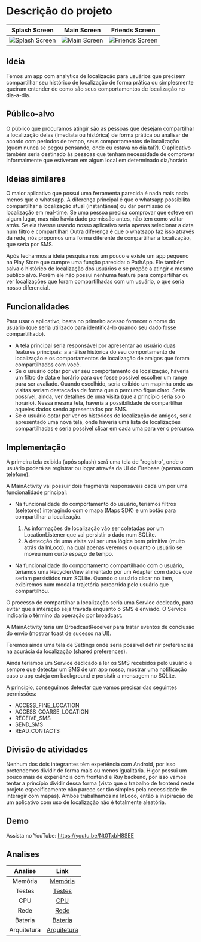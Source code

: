 # Descrição do projeto #

Splash Screen |  Main Screen | Friends Screen
:----------------------------------------------------------------------------------------:|:----------------------------------------------------------------------------------------:|:----------------------------------------------------------------------------------------:
![Splash Screen](https://res.cloudinary.com/ufpe/image/upload/v1544986437/mf_splash.jpg)  |  ![Main Screen](https://res.cloudinary.com/ufpe/image/upload/v1544986409/mf_main.jpg) | ![Friends Screen](https://res.cloudinary.com/ufpe/image/upload/v1544986412/mf_friends.jpg) 


## Ideia ##
Temos um app com analytics de localização para usuários que precisem compartilhar seu histórico de localização de forma prática ou simplesmente queiram entender de como são seus comportamentos de localização no dia-a-dia.

## Público-alvo ##
O público que procuramos atingir são as pessoas que desejam compartilhar a localização delas (imediata ou histórica) de forma prática ou analisar de acordo com períodos de tempo, seus comportamentos de localização (quem nunca se pegou pensando, onde eu estava no dia tal?). 
O aplicativo também seria destinado às pessoas que tenham necessidade de comprovar informalmente que estiveram em algum local em determinado dia/horário.

## Ideias similares ##
O maior aplicativo que possui uma ferramenta parecida é nada mais nada menos que o whatsapp. A diferença principal é que o whatsapp possibilita compartilhar a localização atual (instantânea) ou dar permissão de localização em real-time. Se uma pessoa precisa comprovar que esteve em algum lugar, mas não havia dado permissão antes, não tem como voltar atrás. Se ela tivesse usando nosso aplicativo seria apenas selecionar a data num filtro e compartilhar! Outra diferença é que o whatsapp faz isso através da rede, nós propomos uma forma diferente de compartilhar a localização, que seria por SMS.

Após fecharmos a ideia pesquisamos um pouco e existe um app pequeno na Play Store que cumpre uma função parecida: o PathApp. Ele também salva o histórico de localização dos usuários e se propõe a atingir o mesmo público alvo. Porém ele não possui nenhuma feature para compartilhar ou ver localizações que foram compartilhadas com um usuário, o que seria nosso diferencial.

## Funcionalidades ##
Para usar o aplicativo, basta no primeiro acesso fornecer o nome do usuário (que seria utilizado para identificá-lo quando seu dado fosse compartilhado).
* A tela principal seria responsável por apresentar ao usuário duas features principais: a análise histórica do seu comportamento de localização e os comportamentos de localização de amigos que foram compartilhados com você.
* Se o usuário optar por ver seu comportamento de localização, haveria um filtro de data e horário para que fosse possível escolher um range para ser avaliado. Quando escolhido, seria exibido um mapinha onde as visitas seriam destacadas de forma que o percurso fique claro. Seria possível, ainda, ver detalhes de uma visita (que a princípio seria só o horário). Nessa mesma tela, haveria a possibilidade de compartilhar aqueles dados sendo apresentados por SMS.
* Se o usuário optar por ver os históricos de localização de amigos, seria apresentado uma nova tela, onde haveria uma lista de localizações compartilhadas e seria possível clicar em cada uma para ver o percurso.

## Implementação ##
A primeira tela exibida (após splash) será uma tela de "registro", onde o usuário poderá se registrar ou logar através da UI do Firebase (apenas com telefone). 

A MainActivity vai possuir dois fragments responsáveis cada um por uma funcionalidade principal:

* Na funcionalidade do comportamento do usuário, teríamos filtros (seletores) interagindo com o mapa (Maps SDK) e um botão para compartilhar a localização. 

  1. As informações de localização vão ser coletadas por um LocationListener que vai persistir o dado num SQLite. 
  2. A detecção de uma visita vai ser uma lógica bem primitiva (muito atrás da InLoco), na qual apenas veremos o quanto o usuário se moveu num curto espaço de tempo.

* Na funcionalidade do comportamento compartilhado com o usuário, teríamos uma RecyclerView alimentado por um Adapter com dados que seriam persistidos num SQLite. Quando o usuário clicar no item, exibiremos num modal a trajetória percorrida pelo usuário que compartilhou.

O processo de compartilhar a localização seria uma Service dedicado, para evitar que a interação seja travada enquanto o SMS é enviado. O Service indicaria o término da operação por broadcast.

A MainActivity teria um BroadcastReceiver para tratar eventos de conclusão do envio (mostrar toast de sucesso na UI).

Teremos ainda uma tela de Settings onde seria possivel definir preferências na acurácia da localização (shared preferences).

Ainda teríamos um Service dedicado a ler os SMS recebidos pelo usuário e sempre que detectar um SMS de um app nosso, mostrar uma notificação caso o app esteja em background e persistir a mensagem no SQLite.

A princípio, conseguimos detectar que vamos precisar das seguintes permissões: 
* ACCESS_FINE_LOCATION
* ACCESS_COARSE_LOCATION
* RECEIVE_SMS
* SEND_SMS
* READ_CONTACTS

## Divisão de atividades ##
Nenhum dos dois integrantes têm experiência com Android, por isso pretendemos dividir de forma mais ou menos igualitária. Higor possui um pouco mais de experiência com frontend e Ruy backend, por isso vamos tentar a princípio dividir dessa forma (visto que o trabalho de frontend neste projeto especificamente não parece ser tão simples pela necessidade de interagir com mapas). Ambos trabalhamos na InLoco, então a inspiração de um aplicativo com uso de localização não é totalmente aleatória.

## Demo ##

Assista no YouTube: https://youtu.be/Nt0TxbH8SEE

## Analises ##

Analise |  Link 
:---------------:|:--------------:
Memória | [Memória](https://github.com/ruybrito106/my-footprints/blob/master/memoria.md)
Testes | [Testes](https://github.com/ruybrito106/my-footprints/blob/master/testes.md)
CPU | [CPU](https://github.com/ruybrito106/my-footprints/blob/master/cpu.md)
Rede | [Rede](https://github.com/ruybrito106/my-footprints/blob/master/bandwidth.md)
Bateria | [Bateria](https://github.com/ruybrito106/my-footprints/blob/master/bateria.md)
Arquitetura | [Arquitetura](https://github.com/ruybrito106/my-footprints/blob/master/archcomponents.md)
